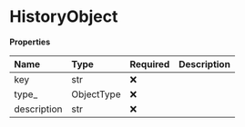 # HistoryObject

**Properties**

| Name        | Type       | Required | Description |
| :---------- | :--------- | :------- | :---------- |
| key         | str        | ❌       |             |
| type\_      | ObjectType | ❌       |             |
| description | str        | ❌       |             |

<!-- This file was generated by liblab | https://liblab.com/ -->
